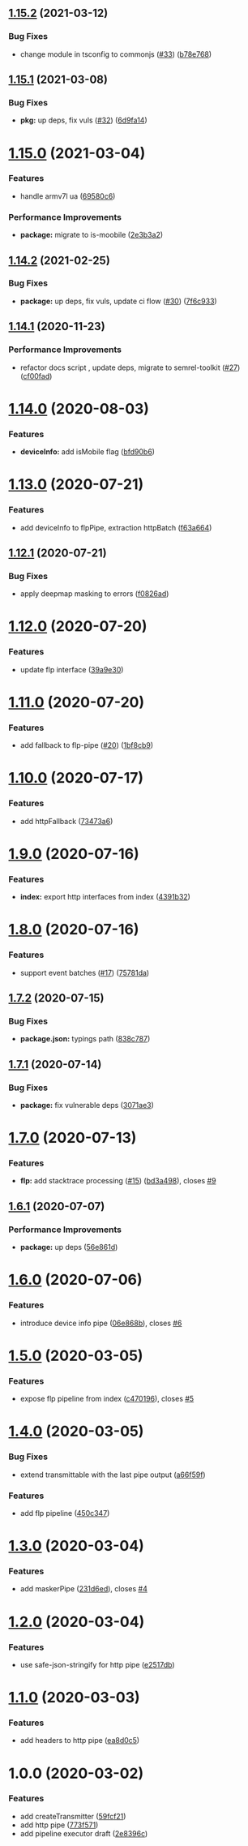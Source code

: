## [1.15.2](https://github.com/qiwi/event-transmitter/compare/v1.15.1...v1.15.2) (2021-03-12)


### Bug Fixes

* change module in tsconfig to commonjs ([#33](https://github.com/qiwi/event-transmitter/issues/33)) ([b78e768](https://github.com/qiwi/event-transmitter/commit/b78e768d154c4e45d579dbcfca40bd86068f968d))

## [1.15.1](https://github.com/qiwi/event-transmitter/compare/v1.15.0...v1.15.1) (2021-03-08)


### Bug Fixes

* **pkg:** up deps, fix vuls ([#32](https://github.com/qiwi/event-transmitter/issues/32)) ([6d9fa14](https://github.com/qiwi/event-transmitter/commit/6d9fa14a8418deeab322fa91ebdb3b87032e46b7))

# [1.15.0](https://github.com/qiwi/event-transmitter/compare/v1.14.2...v1.15.0) (2021-03-04)


### Features

* handle armv7l ua ([69580c6](https://github.com/qiwi/event-transmitter/commit/69580c6b160536c4bc9b7e9a61a5dd80cfa84faf))


### Performance Improvements

* **package:** migrate to is-moobile ([2e3b3a2](https://github.com/qiwi/event-transmitter/commit/2e3b3a2758ed5ccaecf93b6e820277b82fc4d19c))

## [1.14.2](https://github.com/qiwi/event-transmitter/compare/v1.14.1...v1.14.2) (2021-02-25)


### Bug Fixes

* **package:** up deps, fix vuls, update ci flow ([#30](https://github.com/qiwi/event-transmitter/issues/30)) ([7f6c933](https://github.com/qiwi/event-transmitter/commit/7f6c93339756ec7ccdbe9bbf7eae8b996c362059))

## [1.14.1](https://github.com/qiwi/event-transmitter/compare/v1.14.0...v1.14.1) (2020-11-23)


### Performance Improvements

* refactor docs script , update deps, migrate to semrel-toolkit ([#27](https://github.com/qiwi/event-transmitter/issues/27)) ([cf00fad](https://github.com/qiwi/event-transmitter/commit/cf00fad7410446f3649265e8548ea355f7aa020f))

# [1.14.0](https://github.com/qiwi/event-transmitter/compare/v1.13.0...v1.14.0) (2020-08-03)


### Features

* **deviceInfo:** add isMobile flag ([bfd90b6](https://github.com/qiwi/event-transmitter/commit/bfd90b6aa73f6fed31c1a8ea21425d9403c637bf))

# [1.13.0](https://github.com/qiwi/event-transmitter/compare/v1.12.1...v1.13.0) (2020-07-21)


### Features

* add deviceInfo to flpPipe, extraction httpBatch ([f63a664](https://github.com/qiwi/event-transmitter/commit/f63a664563d925eec400800d2c38db106c5dddf8))

## [1.12.1](https://github.com/qiwi/event-transmitter/compare/v1.12.0...v1.12.1) (2020-07-21)


### Bug Fixes

* apply deepmap masking to errors ([f0826ad](https://github.com/qiwi/event-transmitter/commit/f0826adc6e92186158176921490711bd67a50bb8))

# [1.12.0](https://github.com/qiwi/event-transmitter/compare/v1.11.0...v1.12.0) (2020-07-20)


### Features

* update flp interface ([39a9e30](https://github.com/qiwi/event-transmitter/commit/39a9e30074af1a2bec50bf33deca45e9b32e500e))

# [1.11.0](https://github.com/qiwi/event-transmitter/compare/v1.10.0...v1.11.0) (2020-07-20)


### Features

* add fallback to flp-pipe ([#20](https://github.com/qiwi/event-transmitter/issues/20)) ([1bf8cb9](https://github.com/qiwi/event-transmitter/commit/1bf8cb95093a43f7c1739c97d6c77984c63da473))

# [1.10.0](https://github.com/qiwi/event-transmitter/compare/v1.9.0...v1.10.0) (2020-07-17)


### Features

* add httpFallback ([73473a6](https://github.com/qiwi/event-transmitter/commit/73473a6771aa57df9f33c8d86176148cb380691a))

# [1.9.0](https://github.com/qiwi/event-transmitter/compare/v1.8.0...v1.9.0) (2020-07-16)


### Features

* **index:** export http interfaces from index ([4391b32](https://github.com/qiwi/event-transmitter/commit/4391b3291867907d7ab450e633475fb701675119))

# [1.8.0](https://github.com/qiwi/event-transmitter/compare/v1.7.2...v1.8.0) (2020-07-16)


### Features

* support event batches ([#17](https://github.com/qiwi/event-transmitter/issues/17)) ([75781da](https://github.com/qiwi/event-transmitter/commit/75781da5bda5535d3726bde130ce7edf3a4179df))

## [1.7.2](https://github.com/qiwi/event-transmitter/compare/v1.7.1...v1.7.2) (2020-07-15)


### Bug Fixes

* **package.json:** typings path ([838c787](https://github.com/qiwi/event-transmitter/commit/838c7873dac8f2681256eba87fa27ccac7c80f12))

## [1.7.1](https://github.com/qiwi/event-transmitter/compare/v1.7.0...v1.7.1) (2020-07-14)


### Bug Fixes

* **package:** fix vulnerable deps ([3071ae3](https://github.com/qiwi/event-transmitter/commit/3071ae3b2a3a9fcb008d9fbc71609f5ef96c5f93))

# [1.7.0](https://github.com/qiwi/event-transmitter/compare/v1.6.1...v1.7.0) (2020-07-13)


### Features

* **flp:** add stacktrace processing ([#15](https://github.com/qiwi/event-transmitter/issues/15)) ([bd3a498](https://github.com/qiwi/event-transmitter/commit/bd3a498212a70b4085cd4995ca076936f720d37b)), closes [#9](https://github.com/qiwi/event-transmitter/issues/9)

## [1.6.1](https://github.com/qiwi/event-transmitter/compare/v1.6.0...v1.6.1) (2020-07-07)


### Performance Improvements

* **package:** up deps ([56e861d](https://github.com/qiwi/event-transmitter/commit/56e861d0bbe868d68a8f6bb7b9aaebdf5f1ec950))

# [1.6.0](https://github.com/qiwi/event-transmitter/compare/v1.5.0...v1.6.0) (2020-07-06)


### Features

* introduce device info pipe ([06e868b](https://github.com/qiwi/event-transmitter/commit/06e868ba01304b6a2664120b0e712dc96a32aa33)), closes [#6](https://github.com/qiwi/event-transmitter/issues/6)

# [1.5.0](https://github.com/qiwi/event-transmitter/compare/v1.4.0...v1.5.0) (2020-03-05)


### Features

* expose flp pipeline from index ([c470196](https://github.com/qiwi/event-transmitter/commit/c470196ce677351a470b987b10dedd25abb9c967)), closes [#5](https://github.com/qiwi/event-transmitter/issues/5)

# [1.4.0](https://github.com/qiwi/event-transmitter/compare/v1.3.0...v1.4.0) (2020-03-05)


### Bug Fixes

* extend transmittable with the last pipe output ([a66f59f](https://github.com/qiwi/event-transmitter/commit/a66f59fc5239d2f278c184e86ae5b7315b6003b0))


### Features

* add flp pipeline ([450c347](https://github.com/qiwi/event-transmitter/commit/450c347421f4ab36da6a9e07ee0506bf36ed353b))

# [1.3.0](https://github.com/qiwi/event-transmitter/compare/v1.2.0...v1.3.0) (2020-03-04)


### Features

* add maskerPipe ([231d6ed](https://github.com/qiwi/event-transmitter/commit/231d6ed47f10e600f4998d2ce3e77d26a2d3aba5)), closes [#4](https://github.com/qiwi/event-transmitter/issues/4)

# [1.2.0](https://github.com/qiwi/event-transmitter/compare/v1.1.0...v1.2.0) (2020-03-04)


### Features

* use safe-json-stringify for http pipe ([e2517db](https://github.com/qiwi/event-transmitter/commit/e2517dba748487faae90a9bd46ddf45ff2513e85))

# [1.1.0](https://github.com/qiwi/event-transmitter/compare/v1.0.0...v1.1.0) (2020-03-03)


### Features

* add headers to http pipe ([ea8d0c5](https://github.com/qiwi/event-transmitter/commit/ea8d0c566d9a1428d354cce80ad6de27253e8910))

# 1.0.0 (2020-03-02)


### Features

* add createTransmitter ([59fcf21](https://github.com/qiwi/event-transmitter/commit/59fcf21e28ebd7426cb3e88eccf2a07774c0ea81))
* add http pipe ([773f571](https://github.com/qiwi/event-transmitter/commit/773f57130ec99fa16232320ad3a82737d5e25130))
* add pipeline executor draft ([2e8396c](https://github.com/qiwi/event-transmitter/commit/2e8396cc4a0fcbd23e51028407daa19cae7a5edf))
